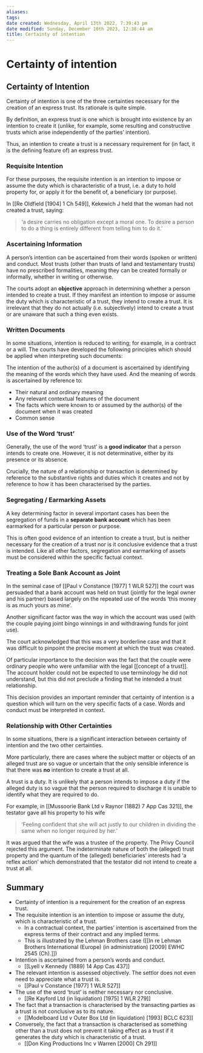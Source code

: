 ```yaml
---
aliases: 
tags: 
date created: Wednesday, April 13th 2022, 7:39:43 pm
date modified: Sunday, December 10th 2023, 12:38:44 am
title: Certainty of intention
---
```


# Certainty of intention

## Certainty of Intention

Certainty of intention is one of the three certainties necessary for the creation of an express trust. Its rationale is quite simple.

By definition, an express trust is one which is brought into existence by an intention to create it (unlike, for example, some resulting and constructive trusts which arise independently of the parties’ intention).

Thus, an intention to create a trust is a necessary requirement for (in fact, it is the defining feature of) an express trust.

### Requisite Intention

For these purposes, the requisite intention is an intention to impose or assume the duty which is characteristic of a trust, i.e. a duty to hold property for, or apply it for the benefit of, a beneficiary (or purpose).

In [[Re Oldfield [1904] 1 Ch 549]], Kekewich J held that the woman had not created a trust, saying:

> ‘a desire carries no obligation except a moral one. To desire a person to do a thing is entirely different from telling him to do it.’

### Ascertaining Information

A person’s intention can be ascertained from their words (spoken or written) and conduct. Most trusts (other than trusts of land and testamentary trusts) have no prescribed formalities, meaning they can be created formally or informally, whether in writing or otherwise.

The courts adopt an **objective** approach in determining whether a person intended to create a trust. If they manifest an intention to impose or assume the duty which is characteristic of a trust, they intend to create a trust. It is irrelevant that they do not actually (i.e. subjectively) intend to create a trust or are unaware that such a thing even exists.

### Written Documents

In some situations, intention is reduced to writing; for example, in a contract or a will. The courts have developed the following principles which should be applied when interpreting such documents:

The intention of the author(s) of a document is ascertained by identifying the meaning of the words which they have used. And the meaning of words is ascertained by reference to:

- Their natural and ordinary meaning
- Any relevant contextual features of the document
- The facts which were known to or assumed by the author(s) of the document when it was created
- Common sense

### Use of the Word ‘trust’

Generally, the use of the word ‘trust’ is a **good indicator** that a person intends to create one. However, it is not determinative, either by its presence or its absence.

Crucially, the nature of a relationship or transaction is determined by reference to the substantive rights and duties which it creates and not by reference to how it has been characterised by the parties.

### Segregating / Earmarking Assets

A key determining factor in several important cases has been the segregation of funds in a **separate bank account** which has been earmarked for a particular person or purpose.

This is often good evidence of an intention to create a trust, but is neither necessary for the creation of a trust nor is it conclusive evidence that a trust is intended. Like all other factors, segregation and earmarking of assets must be considered within the specific factual context.

### Treating a Sole Bank Account as Joint

In the seminal case of [[Paul v Constance [1977] 1 WLR 527]] the court was persuaded that a bank account was held on trust (jointly for the legal owner and his partner) based largely on the repeated use of the words ‘this money is as much yours as mine’.

Another significant factor was the way in which the account was used (with the couple paying joint bingo winnings in and withdrawing funds for joint use).

The court acknowledged that this was a very borderline case and that it was difficult to pinpoint the precise moment at which the trust was created.

Of particular importance to the decision was the fact that the couple were ordinary people who were unfamiliar with the legal [[concept of a trust]]. The account holder could not be expected to use terminology he did not understand, but this did not preclude a finding that he intended a trust relationship.

This decision provides an important reminder that certainty of intention is a question which will turn on the very specific facts of a case. Words and conduct must be interpreted in context.

### Relationship with Other Certainties

In some situations, there is a significant interaction between certainty of intention and the two other certainties.

More particularly, there are cases where the subject matter or objects of an alleged trust are so vague or uncertain that the only sensible inference is that there was **no** intention to create a trust at all.

A trust is a duty. It is unlikely that a person intends to impose a duty if the alleged duty is so vague that the person required to discharge it is unable to identify what they are required to do.

For example, in [[Mussoorie Bank Ltd v Raynor (1882) 7 App Cas 321]], the testator gave all his property to his wife

> ‘Feeling confident that she will act justly to our children in dividing the same when no longer required by her.’

It was argued that the wife was a trustee of the property. The Privy Council rejected this argument. The indeterminate nature of both the (alleged) trust property and the quantum of the (alleged) beneficiaries’ interests had ‘a reflex action’ which demonstrated that the testator did not intend to create a trust at all.

## Summary

- Certainty of intention is a requirement for the creation of an express trust.
- The requisite intention is an intention to impose or assume the duty, which is characteristic of a trust.
	- In a contractual context, the parties’ intention is ascertained from the express terms of their contract and any implied terms.
	- This is illustrated by the Lehman Brothers case ([[In re Lehman Brothers International (Europe) (in administration) [2009] EWHC 2545 (Ch).]])
- Intention is ascertained from a person’s words and conduct.
	- [[Lyell v Kennedy (1889) 14 App Cas 437]]
- The relevant intention is assessed objectively. The settlor does not even need to appreciate what a trust is.
	- [[Paul v Constance [1977] 1 WLR 527]]
- The use of the word ‘trust’ is neither necessary nor conclusive.
	- [[Re Kayford Ltd (in liquidation) [1975] 1 WLR 279]]
- The fact that a transaction is characterised by the transacting parties as a trust is not conclusive as to its nature.
	- [[Modelboard Ltd v Outer Box Ltd (in liquidation) [1993] BCLC 623]]
- Conversely, the fact that a transaction is characterised as something other than a trust does not prevent it taking effect as a trust if it generates the duty which is characteristic of a trust.
	- [[Don King Productions Inc v Warren [2000] Ch 291]]
